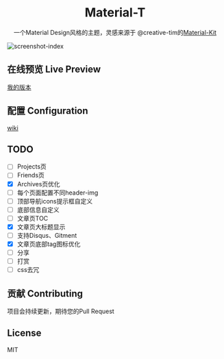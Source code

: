 <h1 align="center">Material-T</h1>

<p align="center">一个Material Design风格的主题，灵感来源于 @creative-tim的<a href="https://github.com/creativetimofficial/material-kit">Material-Kit</a></p>

![screenshot-index](https://github.com/invom/Material-T/raw/master/screenshot-index.png)


## 在线预览 Live Preview

[我的版本](https://invom.github.io/Material-T/)


## 配置 Configuration

[wiki](https://github.com/invom/Material-T/wiki)



## TODO

- [ ] Projects页
- [ ] Friends页
- [x] Archives页优化
- [ ] 每个页面配置不同header-img 
- [ ] 顶部导航icons提示框自定义
- [ ] 底部信息自定义
- [ ] 文章页TOC
- [x] 文章页大标题显示
- [ ] 支持Disqus、Gitment
- [x] 文章页底部tag图标优化
- [ ] 分享
- [ ] 打赏
- [ ] css去冗

## 贡献 Contributing

项目会持续更新，期待您的Pull Request


## License

MIT
